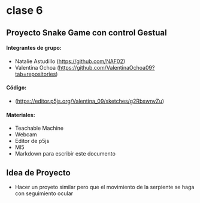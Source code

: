 # clase 6

## Proyecto Snake Game con control Gestual

#### Integrantes de grupo: 

- Natalie Astudillo (https://github.com/NAF02)
- Valentina Ochoa (https://github.com/ValentinaOchoa09?tab=repositories)

#### Código: 

- (https://editor.p5js.org/Valentina_09/sketches/g2RbswnvZu)
  
#### Materiales: 

- Teachable Machine
- Webcam
- Editor de p5js
- Ml5
- Markdown para escribir este documento

## Idea de Proyecto

- Hacer un proyeto similar pero que el movimiento de la serpiente se haga con seguimiento ocular
